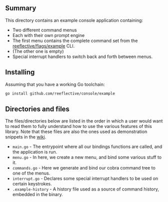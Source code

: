 
## Summary
This directory contains an example console application containing:
- Two different command menus
- Each with their own prompt engine
- The first menu contains the complete command set from the [reeflective/flags/example](https://github.com/reeflective/flags/tree/main/example) CLI.
- (The other one is empty)
- Special interrupt handlers to switch back and forth between menus.

## Installing
Assuming that you have a working Go toolchain:
```bash
go install github.com/reeflective/console/example
```
<!-- ```bash -->
<!-- # Clone the repository and go to example directory -->
<!-- git clone https://github.com/reeflective/console && cd console/example -->
<!---->
<!-- # Build and run the console -->
<!-- go build . && ./example -->
<!-- ``` -->

## Directories and files
The files/directories below are listed in the order in which a user would want to 
read them to fully understand how to use the various features of this library.
Note that these files are also the ones used as demonstration snippets in the [wiki](https://github.com/reeflective/console/wiki).

- `main.go`         - The entrypoint where all our bindings functions are called, and the application is run.
- `menu.go`         - In here, we create a new menu, and bind some various stuff to it.
- `commands.go`     - Here we generate and bind our cobra command tree to one of the menus.
- `interrupt.go`    - Declares some special interrupt handlers to be used on certain keystrokes.
- `.example-history` - A history file used as a source of command history, embedded in the binary.


